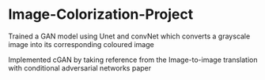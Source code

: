 # Image-Colorization-Project
Trained a GAN model using Unet and convNet which converts a grayscale image into its corresponding coloured image


Implemented cGAN by taking reference from the Image-to-image translation with conditional adversarial networks paper
